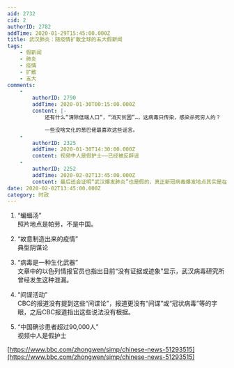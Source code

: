 ```yaml
---
aid: 2732
cid: 2
authorID: 2782
addTime: 2020-01-29T15:45:00.000Z
title: 武汉肺炎：随疫情扩散全球的五大假新闻
tags:
    - 假新闻
    - 肺炎
    - 疫情
    - 扩散
    - 五大
comments:
    -
        authorID: 2790
        addTime: 2020-01-30T00:15:00.000Z
        content: |-
            还有什么“清除低端人口“，“消灭贫困”…，这病毒只传染，感染杀死穷人的？

            一些没啥文化的葱巴佬最喜欢这些谣言。
    -
        authorID: 2325
        addTime: 2020-01-30T14:30:00.000Z
        content: 视频中人是假护士——已经被反辟谣
    -
        authorID: 2252
        addTime: 2020-02-02T13:45:00.000Z
        content: 最后还会证明“武汉爆发肺炎”也是假的，真正新冠病毒爆发地点其实是在美国。
date: 2020-02-02T13:45:00.000Z
category: 时政
---
```


1.  “蝙蝠汤”  
    照片地点是帕劳，不是中国。
    
2.  “故意制造出来的疫情”  
    典型阴谋论
    
3.  “病毒是一种生化武器”  
    文章中的以色列情报官员也指出目前“没有证据或迹象"显示，武汉病毒研究所曾经发生这种泄漏。
    
4.  “间谍活动”  
    CBC的报道没有提到这些“间谍论”，报道更没有“间谍”或“冠状病毒”等的字眼，之后CBC报道指出这些说法没有根据。
    
5.  “中国确诊患者超过90,000人”  
    视频中人是假护士
    

[https://www.bbc.com/zhongwen/simp/chinese-news-51293515](https://www.bbc.com/zhongwen/simp/chinese-news-51293515)
